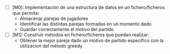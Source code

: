 - [ ] [M0]: Implementación de una estructura de datos en un fichero/ficheros que permita:
  - Almacenar parejas de jugadores
  - Identificar las distintas parejas formadas en un momento dado
  - Guardar correctamente el motivo del partido
- [ ] [M1]: Construir métodos en fichero/ficheros que puedan realizar:
  - Obtener la mejor pareja dado un motivo de partido específico con la utilizacion del método greedy
